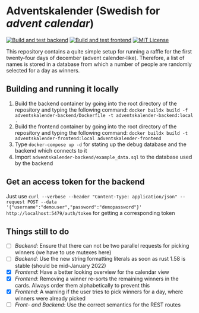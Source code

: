 # Adventskalender (Swedish for _advent calendar_)
[![Build and test backend](https://github.com/flying7eleven/adventskalender/actions/workflows/build_backend.yml/badge.svg)](https://github.com/flying7eleven/adventskalender/actions/workflows/build_backend.yml)
[![Build and test frontend](https://github.com/flying7eleven/adventskalender/actions/workflows/build_frontend.yml/badge.svg)](https://github.com/flying7eleven/adventskalender/actions/workflows/build_frontend.yml)
[![MIT License](http://img.shields.io/badge/license-MIT-9370d8.svg?style=flat)](http://opensource.org/licenses/MIT)

This repository contains a quite simple setup for running a raffle for the first twenty-four days of
december (advent calender-like). Therefore, a list of names is stored in a database from which a
number of people are randomly selected for a day as winners.

## Building and running it locally
1. Build the backend container by going into the root directory of the repository and typing the following command: `docker buildx build -f adventskalender-backend/Dockerfile -t adventskalender-backend:local .`
2. Build the frontend container by going into the root directory of the repository and typing the following command: `docker buildx build -t adventskalender-frontend:local adventskalender-frontend`
3. Type `docker-compose up -d` for stating up the debug database and the backend which connects to it
4. Import `adventskalender-backend/example_data.sql` to the database used by the backend

## Get an access token for the backend
Just use `curl --verbose --header "Content-Type: application/json" --request POST --data '{"username":"demouser","password":"demopassword"}'  http://localhost:5479/auth/token` for getting a corresponding token

## Things still to do
- [ ] _Backend_: Ensure that there can not be two parallel requests for picking winners (we have to use mutexes here)
- [ ] _Backend_: Use the new string formatting literals as soon as rust 1.58 is stable (should be mid-January 2022)
- [x] _Frontend_: Have a better looking overview for the calendar view
- [x] _Frontend_: Removing a winner re-sorts the remaining winners in the cards. Always order them alphabetically to prevent this
- [x] _Frontend_: A warning if the user tries to pick winners for a day, where winners were already picked
- [ ] _Front- and Backend_: Use the correct semantics for the REST routes
